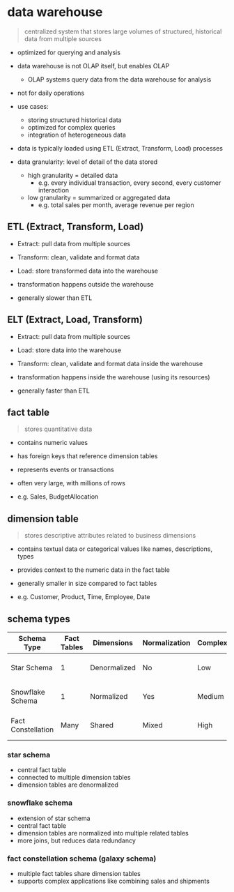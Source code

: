
# data warehouse

> centralized system that stores large volumes of structured, historical data from multiple sources

- optimized for querying and analysis
- data warehouse is not OLAP itself, but enables OLAP
  - OLAP systems query data from the data warehouse for analysis
- not for daily operations

- use cases:
  - storing structured historical data
  - optimized for complex queries
  - integration of heterogeneous data

- data is typically loaded using ETL (Extract, Transform, Load) processes

- data granularity: level of detail of the data stored
  - high granularity = detailed data
    - e.g. every individual transaction, every second, every customer interaction
  - low granularity = summarized or aggregated data
    - e.g. total sales per month, average revenue per region

## ETL (Extract, Transform, Load)

- Extract: pull data from multiple sources
- Transform: clean, validate and format data
- Load: store transformed data into the warehouse

- transformation happens outside the warehouse
- generally slower than ETL

## ELT (Extract, Load, Transform)

- Extract: pull data from multiple sources
- Load: store data into the warehouse
- Transform: clean, validate and format data inside the warehouse

- transformation happens inside the warehouse (using its resources)
- generally faster than ETL

## fact table

> stores quantitative data

- contains numeric values
- has foreign keys that reference dimension tables
- represents events or transactions
- often very large, with millions of rows

- e.g. Sales, BudgetAllocation

## dimension table

> stores descriptive attributes related to business dimensions

- contains textual data or categorical values like names, descriptions, types
- provides context to the numeric data in the fact table
- generally smaller in size compared to fact tables

- e.g. Customer, Product, Time, Employee, Date

## schema types

| Schema Type            | Fact Tables | Dimensions | Normalization | Complexity | Use Case                    |
|------------------------|-------------|------------|----------------|------------|-----------------------------|
| Star Schema            | 1           | Denormalized | No             | Low        | Fast querying, simple DW    |
| Snowflake Schema       | 1           | Normalized   | Yes            | Medium     | Hierarchies, space savings  |
| Fact Constellation     | Many        | Shared       | Mixed          | High       | Complex, enterprise DW      |

### star schema

- central fact table
- connected to multiple dimension tables
- dimension tables are denormalized

### snowflake schema

- extension of star schema
- central fact table
- dimension tables are normalized into multiple related tables
- more joins, but reduces data redundancy

### fact constellation schema (galaxy schema)

- multiple fact tables share dimension tables
- supports complex applications like combining sales and shipments
